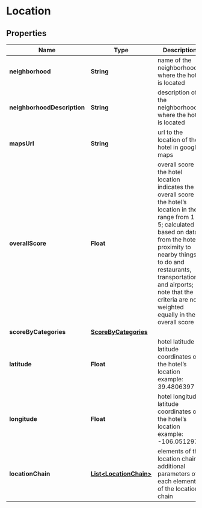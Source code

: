 

# Location


## Properties

| Name | Type | Description | Notes |
|------------ | ------------- | ------------- | -------------|
|**neighborhood** | **String** | name of the neighborhood where the hotel is located |  [optional] |
|**neighborhoodDescription** | **String** | description of the neighborhood where the hotel is located |  [optional] |
|**mapsUrl** | **String** | url to the location of the hotel in google maps |  [optional] |
|**overallScore** | **Float** | overall score of the hotel location indicates the overall score of the hotel’s location in the range from 1 to 5; calculated based on data from the hotel’s proximity to nearby things to do and restaurants, transportation, and airports; note that the criteria are not weighted equally in the overall score |  [optional] |
|**scoreByCategories** | [**ScoreByCategories**](ScoreByCategories.md) |  |  [optional] |
|**latitude** | **Float** | hotel latitude latitude coordinates of the hotel’s location example: 39.4806397 |  [optional] |
|**longitude** | **Float** | hotel longitude latitude coordinates of the hotel’s location example: -106.0512973 |  [optional] |
|**locationChain** | [**List&lt;LocationChain&gt;**](LocationChain.md) | elements of the location chain additional parameters of each element of the location chain |  [optional] |




